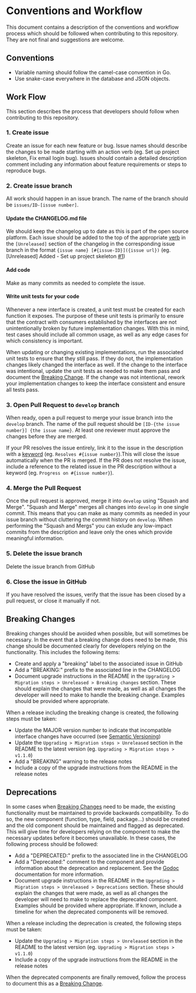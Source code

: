 # Conventions and Workflow
This document contains a description of the conventions and workflow process which should be followed when contributing to this repository. They are not final and suggestions are welcome.

## Conventions
- Variable naming should follow the camel-case convention in Go.
- Use snake-case everywhere in the database and JSON objects.

## Work Flow
This section describes the process that developers should follow when contributing to this repository.

### 1. Create issue
Create an issue for each new feature or bug. Issue names should describe the changes to be made starting with an action verb (eg. Set up project skeleton, Fix email login bug). Issues should contain a detailed description comment including any information about feature requirements or steps to reproduce bugs.

### 2. Create issue branch
All work should happen in an issue branch. The name of the branch should be `issues/ID-[issue number]`.

#### Update the CHANGELOG.md file
We should keep the changelog up to date as this is part of the open source platform. Each issue should be added to the top of the appropriate [verb](https://keepachangelog.com/en/1.0.0/#how) in the `[Unreleased]` section of the changelog in the corresponding issue branch in the format `{issue name} [#{issue-ID}]({issue url})` (eg. [Unreleased] Added - Set up project skeleton [#1](https://github.com/rokwire/core-building-block/issues/1))

#### Add code
Make as many commits as needed to complete the issue.

#### Write unit tests for your code
Whenever a new interface is created, a unit test must be created for each function it exposes. The purpose of these unit tests is primarily to ensure that the contract with consumers established by the interfaces are not unintentionally broken by future implementation changes. With this in mind, test cases should include all common usage, as well as any edge cases for which consistency is important. 

When updating or changing existing implementations, run the associated unit tests to ensure that they still pass. If they do not, the implementation changes likely changed the interface as well. If the change to the interface was intentional, update the unit tests as needed to make them pass and document the [Breaking Change](#breaking-changes). If the change was not intentional, rework your implementation changes to keep the interface consistent and ensure all tests pass.

### 3. Open Pull Request to `develop` branch
When ready, open a pull request to merge your issue branch into the `develop` branch. The name of the pull request should be `[ID-{the issue number}] {the issue name}`.
At least one reviewer must approve the changes before they are merged. 

If your PR resolves the issue entirely, link it to the issue in the description with a [keyword](https://docs.github.com/en/issues/tracking-your-work-with-issues/creating-issues/linking-a-pull-request-to-an-issue#linking-a-pull-request-to-an-issue-using-a-keyword) (eg. `Resolves #{issue number}`).This will close the issue automatically when the PR is merged. If the PR does not resolve the issue, include a reference to the related issue in the PR description without a keyword (eg. `Progress on #{issue number}`).

### 4. Merge the Pull Request
Once the pull request is approved, merge it into `develop` using "Squash and Merge". "Squash and Merge" merges all changes into `develop` in one single commit. This means that you can make as many commits as needed in your issue branch without cluttering the commit history on `develop`. When performing the "Squash and Mergs" you can exlude any low-impact commits from the description and leave only the ones which provide meaningful information.

### 5. Delete the issue branch
Delete the issue branch from GitHub

### 6. Close the issue in GitHub
If you have resolved the issues, verify that the issue has been closed by a pull request, or close it manually if not.

## Breaking Changes
Breaking changes should be avoided when possible, but will sometimes be necessary. In the event that a breaking change does need to be made, this change should be documented clearly for developers relying on the functionality. This includes the following items:
* Create and apply a "breaking" label to the associated issue in GitHub
* Add a "BREAKING:" prefix to the associated line in the CHANGELOG
* Document upgrade instructions in the README in the `Upgrading > Migration steps > Unreleased > Breaking changes` section. These should explain the changes that were made, as well as all changes the developer will need to make to handle the breaking change. Examples should be provided where appropriate.

When a release including the breaking change is created, the following steps must be taken:
* Update the MAJOR version number to indicate that incompatible interface changes have occurred (see [Semantic Versioning](https://semver.org/))
* Update the `Upgrading > Migration steps > Unreleased` section in the README to the latest version (eg. `Upgrading > Migration steps > v1.1.0`)
* Add a "BREAKING" warning to the release notes
* Include a copy of the upgrade instructions from the README in the release notes

## Deprecations
In some cases when [Breaking Changes](#breaking-changes) need to be made, the existing functionality must be maintained to provide backwards compatibility. To do so, the new component (function, type, field, package...) should be created and the old component should be maintained and flagged as deprecated. This will give time for developers relying on the component to make the necessary updates before it becomes unavailable. In these cases, the following process should be followed:
* Add a "DEPRECATED:" prefix to the associated line in the CHANGELOG
* Add a "Deprecated:" comment to the component and provide information about the deprecation and replacement. See the [Godoc](https://go.dev/blog/godoc) documentation for more information.
* Document upgrade instructions in the README in the `Upgrading > Migration steps > Unreleased > Deprecations` section. These should explain the changes that were made, as well as all changes the developer will need to make to replace the deprecated component. Examples should be provided where appropriate. If known, include a timeline for when the deprecated components will be removed.

When a release including the deprecation is created, the following steps must be taken:
* Update the `Upgrading > Migration steps > Unreleased` section in the README to the latest version (eg. `Upgrading > Migration steps > v1.1.0`)
* Include a copy of the upgrade instructions from the README in the release notes

When the deprecated components are finally removed, follow the process to document this as a [Breaking Change](#breaking-changes). 